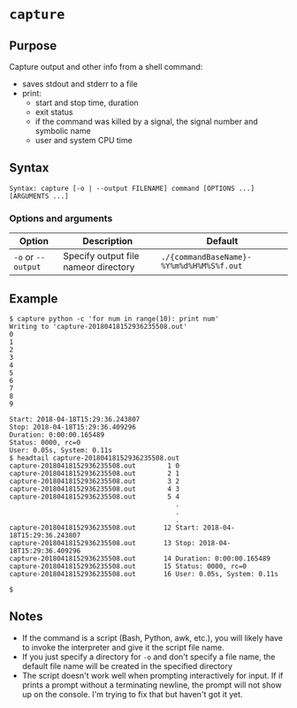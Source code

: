 # `capture`

## Purpose
Capture output and other info from a shell command:

  - saves stdout and stderr to a file
  - print:
    - start and stop time, duration
    - exit status
    - if the command was killed by a signal, the signal number and symbolic name
    - user and system CPU time

## Syntax
```
Syntax: capture [-o | --output FILENAME] command [OPTIONS ...] [ARGUMENTS ...]
```

### Options and arguments
| Option | Description | Default |
| ------ | ----------- | ------- |
|  `-o` or `--output`  | Specify output file nameor directory | `./{commandBaseName}-%Y%m%d%H%M%S%f.out` |

## Example

```
$ capture python -c 'for num in range(10): print num'
Writing to 'capture-20180418152936235508.out'
0
1
2
3
4
5
6
7
8
9

Start: 2018-04-18T15:29:36.243807
Stop: 2018-04-18T15:29:36.409296
Duration: 0:00:00.165489
Status: 0000, rc=0
User: 0.05s, System: 0.11s
$ headtail capture-20180418152936235508.out
capture-20180418152936235508.out        1 0
capture-20180418152936235508.out        2 1
capture-20180418152936235508.out        3 2
capture-20180418152936235508.out        4 3
capture-20180418152936235508.out        5 4
                                          .
                                          .
                                          .
capture-20180418152936235508.out       12 Start: 2018-04-18T15:29:36.243807
capture-20180418152936235508.out       13 Stop: 2018-04-18T15:29:36.409296
capture-20180418152936235508.out       14 Duration: 0:00:00.165489
capture-20180418152936235508.out       15 Status: 0000, rc=0
capture-20180418152936235508.out       16 User: 0.05s, System: 0.11s

$
```

## Notes

- If the command is a script (Bash, Python, awk, etc.), you will likely have to invoke the interpreter and give it the script file name.
- If you just specify a directory for `-o` and don't specify a file name, the default file name will be created in the specified directory
- The script doesn't work well when prompting interactively for input.  If if prints a prompt without a terminating newline, the prompt will not show up on the console.  I'm trying to fix that but haven't got it yet.
